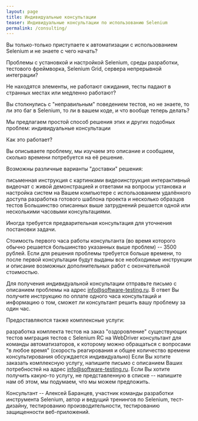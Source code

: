 ```yaml
---
layout: page
title: Индивидуальные консультации
teaser: Индивидуальные консультации по использованию Selenium
permalink: /consulting/
---
```

Вы только-только приступаете к автоматизации с использованием Selenium и не знаете с чего начать?

Проблемы с установкой и настройкой Selenium, среды разработки, тестового фреймворка, Selenium Grid, сервера непрерывной интеграции?

Не находятся элементы, не работают ожидания, тесты падают в странных местах или медленно работают?

Вы столкнулись с "неправильным" поведением тестов, но не знаете, то ли это баг в Selenium, то ли в вашем коде, и что вообще теперь делать?

Мы предлагаем простой способ решения этих и других подобных проблем: индивидуальные консультации

Как это работает?

Вы описываете проблему, мы изучаем это описание и сообщаем, сколько времени потребуется на её решение.

Возможны различные варианты "доставки" решения:

письменная инструкция с картинками
видеоинструкция
интерактивный видеочат с живой демонстрацией и ответами на вопросы
установка и настройка систем на Вашем компьютере с использованием удалённого доступа
разработка готового шаблона проекта и несколько образцов тестов
Большинство описанных выше затруднений решается одной или несколькими часовыми консультациями.

Иногда требуется предварительная консультация для уточнения постановки задачи.

Стоимость первого часа работы консультанта (во время которого обычно решается большинство указанных выше проблем) -- 3500 рублей. Если для решения проблемы требуется больше времени, то после первой консультации будут выданы все необходимые инструкции и описание возможных дополнительных работ с окончательной стоимостью.

Для получения индивидуальной консультации отправьте письмо с описанием проблемы на адрес info@software-testing.ru. В ответ Вы получите инструкцию по оплате одного часа консультаций и информацию о том, сможет ли консультант решить вашу проблему за один час.

Предоставляются также комплексные услуги:

разработка комплекта тестов на заказ
"оздоровление" существующих тестов
миграция тестов с Selenium RC на WebDriver
консультант для команды автоматизаторов, к которому можно обращаться с вопросами "в любое время" (скорость реагирования и общее количество времени консультирования обсуждается индивидуально)
Если Вы хотите заказать комплексную услугу, напишите письмо с описанием Ваших потребностей на адрес info@software-testing.ru. Если Вы хотите получить какую-то услугу, не представленную в списке -- напишите нам об этом, мы подумаем, что мы можем предложить.

Консультант -- Алексей Баранцев, участник команды разработки инструмента Selenium, автор и ведущий тренингов по Selenium, тест-дизайну, тестированию производительности, тестированию защищенности веб-приложений.
